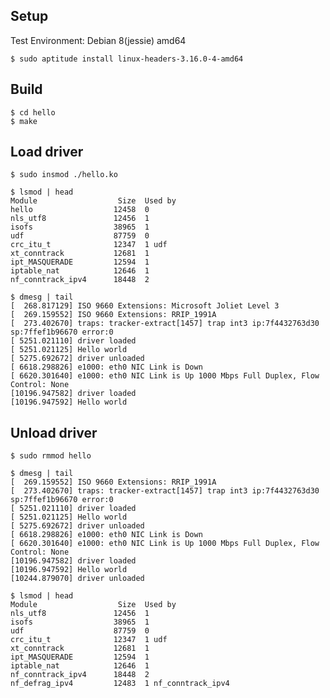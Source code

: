 
Setup
-----

Test Environment: Debian 8(jessie) amd64
 
    $ sudo aptitude install linux-headers-3.16.0-4-amd64

Build
-----
 
    $ cd hello
    $ make

Load driver
-----------

    $ sudo insmod ./hello.ko 

    $ lsmod | head
    Module                  Size  Used by
    hello                  12458  0 
    nls_utf8               12456  1 
    isofs                  38965  1 
    udf                    87759  0 
    crc_itu_t              12347  1 udf
    xt_conntrack           12681  1 
    ipt_MASQUERADE         12594  1 
    iptable_nat            12646  1 
    nf_conntrack_ipv4      18448  2 
    
    $ dmesg | tail
    [  268.817129] ISO 9660 Extensions: Microsoft Joliet Level 3
    [  269.159552] ISO 9660 Extensions: RRIP_1991A
    [  273.402670] traps: tracker-extract[1457] trap int3 ip:7f4432763d30 sp:7ffef1b96670 error:0
    [ 5251.021110] driver loaded
    [ 5251.021125] Hello world
    [ 5275.692672] driver unloaded
    [ 6618.298826] e1000: eth0 NIC Link is Down
    [ 6620.301640] e1000: eth0 NIC Link is Up 1000 Mbps Full Duplex, Flow Control: None
    [10196.947582] driver loaded
    [10196.947592] Hello world


Unload driver
-------------

    $ sudo rmmod hello

    $ dmesg | tail
    [  269.159552] ISO 9660 Extensions: RRIP_1991A
    [  273.402670] traps: tracker-extract[1457] trap int3 ip:7f4432763d30 sp:7ffef1b96670 error:0
    [ 5251.021110] driver loaded
    [ 5251.021125] Hello world
    [ 5275.692672] driver unloaded
    [ 6618.298826] e1000: eth0 NIC Link is Down
    [ 6620.301640] e1000: eth0 NIC Link is Up 1000 Mbps Full Duplex, Flow Control: None
    [10196.947582] driver loaded
    [10196.947592] Hello world
    [10244.879070] driver unloaded
   
    $ lsmod | head
    Module                  Size  Used by
    nls_utf8               12456  1 
    isofs                  38965  1 
    udf                    87759  0 
    crc_itu_t              12347  1 udf
    xt_conntrack           12681  1 
    ipt_MASQUERADE         12594  1 
    iptable_nat            12646  1 
    nf_conntrack_ipv4      18448  2 
    nf_defrag_ipv4         12483  1 nf_conntrack_ipv4



